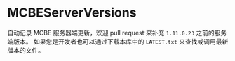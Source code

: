 # MCBEServerVersions
自动记录 MCBE 服务器端更新，欢迎 pull request 来补充 `1.11.0.23` 之前的服务端版本。
如果您是开发者也可以通过下载本库中的 `LATEST.txt` 来查找或调用最新版本的文件。
